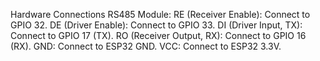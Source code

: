Hardware Connections
RS485 Module:
RE (Receiver Enable): Connect to GPIO 32.
DE (Driver Enable): Connect to GPIO 33.
DI (Driver Input, TX): Connect to GPIO 17 (TX).
RO (Receiver Output, RX): Connect to GPIO 16 (RX).
GND: Connect to ESP32 GND.
VCC: Connect to ESP32 3.3V.
